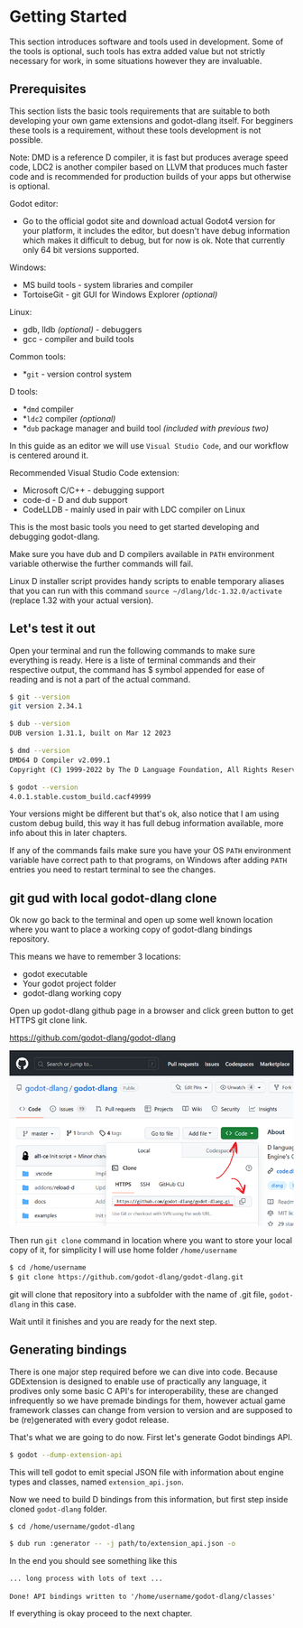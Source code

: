# Getting Started

This section introduces software and tools used in development.
Some of the tools is optional, such tools has extra added value but not strictly necessary for work, in some situations however they are invaluable.

## Prerequisites

This section lists the basic tools requirements that are suitable to both developing your own game extensions and godot-dlang itself. 
For begginers these tools is a requirement, without these tools development is not possible.

Note: DMD is a reference D compiler, it is fast but produces average speed code, LDC2 is another compiler based on LLVM that produces much faster code and is recommended for production builds of your apps but otherwise is optional.

Godot editor:
* Go to the official godot site and download actual Godot4 version for your platform, it includes the editor, but doesn't have debug information which makes it difficult to debug, but for now is ok. Note that currently only 64 bit versions supported.

Windows:
* MS build tools - system libraries and compiler
* TortoiseGit - git GUI for Windows Explorer _(optional)_

Linux:
* gdb, lldb _(optional)_ - debuggers
* gcc - compiler and build tools

Common tools:
* *`git` - version control system

D tools:
* *`dmd` compiler
* *`ldc2` compiler _(optional)_
* *`dub` package manager and build tool _(included with previous two)_

In this guide as an editor we will use `Visual Studio Code`, and our workflow is centered around it.

Recommended Visual Studio Code extension:

* Microsoft C/C++ - debugging support
* code-d - D and dub support
* CodeLLDB - mainly used in pair with LDC compiler on Linux

This is the most basic tools you need to get started developing and debugging godot-dlang.

Make sure you have dub and D compilers available in `PATH` environment variable otherwise the further commands will fail.

Linux D installer script provides handy scripts to enable temporary aliases that you can run with this command `source ~/dlang/ldc-1.32.0/activate` (replace 1.32 with your actual version).

## Let's test it out

Open your terminal and run the following commands to make sure everything is ready.
Here is a liste of terminal commands and their respective output, the command has $ symbol appended for ease of reading and is not a part of the actual command.

```sh
$ git --version
git version 2.34.1
```

```sh
$ dub --version
DUB version 1.31.1, built on Mar 12 2023
```

```sh
$ dmd --version
DMD64 D Compiler v2.099.1  
Copyright (C) 1999-2022 by The D Language Foundation, All Rights Reserved written by Walter Bright
```

```sh
$ godot --version
4.0.1.stable.custom_build.cacf49999
```

Your versions might be different but that's ok, also notice that I am using custom debug build, this way it has full debug information available, more info about this in later chapters.

If any of the commands fails make sure you have your OS `PATH` environment variable have correct path to that programs, on Windows after adding `PATH` entries you need to restart terminal to see the changes.

## git gud with local godot-dlang clone

Ok now go back to the terminal and open up some well known location where you want to place a working copy of godot-dlang bindings repository.

This means we have to remember 3 locations:
* godot executable
* Your godot project folder
* godot-dlang working copy 

Open up godot-dlang github page in a browser and click green button to get HTTPS git clone link.

https://github.com/godot-dlang/godot-dlang

![whereisurl.png](media/ch002/whereisurl.png)

Then run `git clone` command in location where you want to store your local copy of it, for simplicity I will use home folder `/home/username`

```sh
$ cd /home/username
$ git clone https://github.com/godot-dlang/godot-dlang.git
```

git will clone that repository into a subfolder with the name of .git file, `godot-dlang` in this case.

Wait until it finishes and you are ready for the next step.

## Generating bindings

There is one major step required before we can dive into code.
Because GDExtension is designed to enable use of practically any language, it prodives only some basic C API's for interoperability, these are changed infrequently so we have premade bindings for them, however actual game framework classes can change from version to version and are supposed to be (re)generated with every godot release.

That's what we are going to do now.
First let's generate Godot bindings API.

```sh
$ godot --dump-extension-api
```

This will tell godot to emit special JSON file with information about engine types and classes, named `extension_api.json`.

Now we need to build D bindings from this information, but first step inside cloned `godot-dlang` folder.

```sh
$ cd /home/username/godot-dlang
```

```sh
$ dub run :generator -- -j path/to/extension_api.json -o
```

In the end you should see something like this
```
... long process with lots of text ...

Done! API bindings written to '/home/username/godot-dlang/classes'
```

If everything is okay proceed to the next chapter.